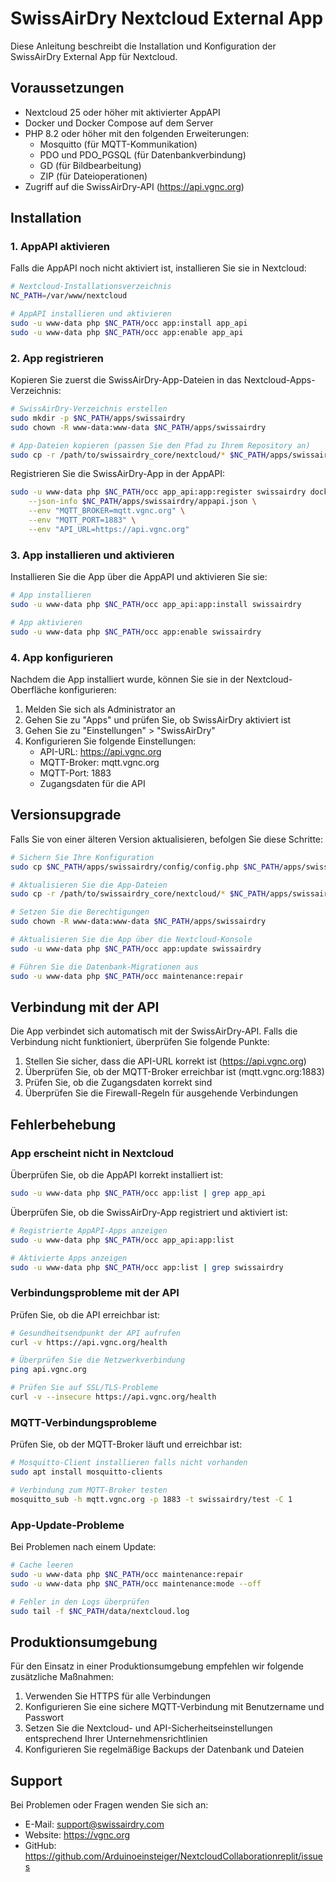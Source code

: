 # SwissAirDry Nextcloud External App

Diese Anleitung beschreibt die Installation und Konfiguration der SwissAirDry External App für Nextcloud.

## Voraussetzungen

- Nextcloud 25 oder höher mit aktivierter AppAPI
- Docker und Docker Compose auf dem Server
- PHP 8.2 oder höher mit den folgenden Erweiterungen:
  - Mosquitto (für MQTT-Kommunikation)
  - PDO und PDO_PGSQL (für Datenbankverbindung)
  - GD (für Bildbearbeitung)
  - ZIP (für Dateioperationen)
- Zugriff auf die SwissAirDry-API (https://api.vgnc.org)

## Installation

### 1. AppAPI aktivieren

Falls die AppAPI noch nicht aktiviert ist, installieren Sie sie in Nextcloud:

```bash
# Nextcloud-Installationsverzeichnis
NC_PATH=/var/www/nextcloud

# AppAPI installieren und aktivieren
sudo -u www-data php $NC_PATH/occ app:install app_api
sudo -u www-data php $NC_PATH/occ app:enable app_api
```

### 2. App registrieren

Kopieren Sie zuerst die SwissAirDry-App-Dateien in das Nextcloud-Apps-Verzeichnis:

```bash
# SwissAirDry-Verzeichnis erstellen
sudo mkdir -p $NC_PATH/apps/swissairdry
sudo chown -R www-data:www-data $NC_PATH/apps/swissairdry

# App-Dateien kopieren (passen Sie den Pfad zu Ihrem Repository an)
sudo cp -r /path/to/swissairdry_core/nextcloud/* $NC_PATH/apps/swissairdry/
```

Registrieren Sie die SwissAirDry-App in der AppAPI:

```bash
sudo -u www-data php $NC_PATH/occ app_api:app:register swissairdry docker \
    --json-info $NC_PATH/apps/swissairdry/appapi.json \
    --env "MQTT_BROKER=mqtt.vgnc.org" \
    --env "MQTT_PORT=1883" \
    --env "API_URL=https://api.vgnc.org"
```

### 3. App installieren und aktivieren

Installieren Sie die App über die AppAPI und aktivieren Sie sie:

```bash
# App installieren
sudo -u www-data php $NC_PATH/occ app_api:app:install swissairdry

# App aktivieren
sudo -u www-data php $NC_PATH/occ app:enable swissairdry
```

### 4. App konfigurieren

Nachdem die App installiert wurde, können Sie sie in der Nextcloud-Oberfläche konfigurieren:

1. Melden Sie sich als Administrator an
2. Gehen Sie zu "Apps" und prüfen Sie, ob SwissAirDry aktiviert ist
3. Gehen Sie zu "Einstellungen" > "SwissAirDry"
4. Konfigurieren Sie folgende Einstellungen:
   - API-URL: https://api.vgnc.org
   - MQTT-Broker: mqtt.vgnc.org
   - MQTT-Port: 1883
   - Zugangsdaten für die API

## Versionsupgrade

Falls Sie von einer älteren Version aktualisieren, befolgen Sie diese Schritte:

```bash
# Sichern Sie Ihre Konfiguration
sudo cp $NC_PATH/apps/swissairdry/config/config.php $NC_PATH/apps/swissairdry/config/config.php.bak

# Aktualisieren Sie die App-Dateien
sudo cp -r /path/to/swissairdry_core/nextcloud/* $NC_PATH/apps/swissairdry/

# Setzen Sie die Berechtigungen
sudo chown -R www-data:www-data $NC_PATH/apps/swissairdry

# Aktualisieren Sie die App über die Nextcloud-Konsole
sudo -u www-data php $NC_PATH/occ app:update swissairdry

# Führen Sie die Datenbank-Migrationen aus
sudo -u www-data php $NC_PATH/occ maintenance:repair
```

## Verbindung mit der API

Die App verbindet sich automatisch mit der SwissAirDry-API. Falls die Verbindung nicht funktioniert, überprüfen Sie folgende Punkte:

1. Stellen Sie sicher, dass die API-URL korrekt ist (https://api.vgnc.org)
2. Überprüfen Sie, ob der MQTT-Broker erreichbar ist (mqtt.vgnc.org:1883)
3. Prüfen Sie, ob die Zugangsdaten korrekt sind
4. Überprüfen Sie die Firewall-Regeln für ausgehende Verbindungen

## Fehlerbehebung

### App erscheint nicht in Nextcloud

Überprüfen Sie, ob die AppAPI korrekt installiert ist:

```bash
sudo -u www-data php $NC_PATH/occ app:list | grep app_api
```

Überprüfen Sie, ob die SwissAirDry-App registriert und aktiviert ist:

```bash
# Registrierte AppAPI-Apps anzeigen
sudo -u www-data php $NC_PATH/occ app_api:app:list

# Aktivierte Apps anzeigen
sudo -u www-data php $NC_PATH/occ app:list | grep swissairdry
```

### Verbindungsprobleme mit der API

Prüfen Sie, ob die API erreichbar ist:

```bash
# Gesundheitsendpunkt der API aufrufen
curl -v https://api.vgnc.org/health

# Überprüfen Sie die Netzwerkverbindung
ping api.vgnc.org

# Prüfen Sie auf SSL/TLS-Probleme
curl -v --insecure https://api.vgnc.org/health
```

### MQTT-Verbindungsprobleme

Prüfen Sie, ob der MQTT-Broker läuft und erreichbar ist:

```bash
# Mosquitto-Client installieren falls nicht vorhanden
sudo apt install mosquitto-clients

# Verbindung zum MQTT-Broker testen
mosquitto_sub -h mqtt.vgnc.org -p 1883 -t swissairdry/test -C 1
```

### App-Update-Probleme

Bei Problemen nach einem Update:

```bash
# Cache leeren
sudo -u www-data php $NC_PATH/occ maintenance:repair
sudo -u www-data php $NC_PATH/occ maintenance:mode --off

# Fehler in den Logs überprüfen
sudo tail -f $NC_PATH/data/nextcloud.log
```

## Produktionsumgebung

Für den Einsatz in einer Produktionsumgebung empfehlen wir folgende zusätzliche Maßnahmen:

1. Verwenden Sie HTTPS für alle Verbindungen
2. Konfigurieren Sie eine sichere MQTT-Verbindung mit Benutzername und Passwort
3. Setzen Sie die Nextcloud- und API-Sicherheitseinstellungen entsprechend Ihrer Unternehmensrichtlinien
4. Konfigurieren Sie regelmäßige Backups der Datenbank und Dateien

## Support

Bei Problemen oder Fragen wenden Sie sich an:

- E-Mail: support@swissairdry.com
- Website: https://vgnc.org
- GitHub: https://github.com/Arduinoeinsteiger/NextcloudCollaborationreplit/issues